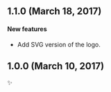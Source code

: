 ## 1.1.0 (March 18, 2017)

#### New features

* Add SVG version of the logo.


## 1.0.0 (March 10, 2017)

✨

